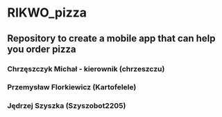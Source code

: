 # RIKWO_pizza
## Repository to create a mobile app that can help you order pizza
### Chrzęszczyk Michał - kierownik (chrzeszczu)
### Przemysław Florkiewicz (Kartofelele)
### Jędrzej Szyszka (Szyszobot2205)
